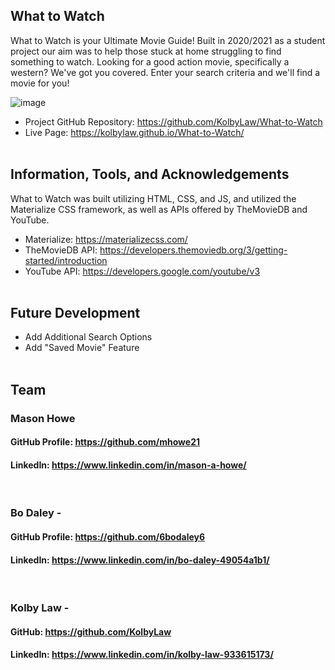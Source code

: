 ## What to Watch
What to Watch is your Ultimate Movie Guide! Built in 2020/2021 as a student project our aim was to help those stuck at home struggling to find something to watch. Looking for a good action movie, specifically a western? We've got you covered. Enter your search criteria and we'll find a movie for you!

![image](https://user-images.githubusercontent.com/73139141/103717635-4319b380-4f83-11eb-8beb-ed8f2879a79c.png)

- Project GitHub Repository: https://github.com/KolbyLaw/What-to-Watch 
- Live Page: https://kolbylaw.github.io/What-to-Watch/
<br><br>

## Information, Tools, and Acknowledgements
What to Watch was built utilizing HTML, CSS, and JS, and utilized the Materialize CSS framework, as well as APIs offered by TheMovieDB and YouTube.

- Materialize: https://materializecss.com/ 
- TheMovieDB API: https://developers.themoviedb.org/3/getting-started/introduction
- YouTube API: https://developers.google.com/youtube/v3 
<br><br>

## Future Development
- Add Additional Search Options
- Add "Saved Movie" Feature
<br><br>

## Team
### Mason Howe
#### GitHub Profile: https://github.com/mhowe21
#### LinkedIn: https://www.linkedin.com/in/mason-a-howe/ 
<br>

### Bo Daley - 
#### GitHub Profile: https://github.com/6bodaley6
#### LinkedIn: https://www.linkedin.com/in/bo-daley-49054a1b1/ 
<br>

### Kolby Law - 
#### GitHub: https://github.com/KolbyLaw 
#### LinkedIn: https://www.linkedin.com/in/kolby-law-933615173/ 

